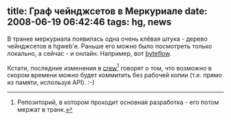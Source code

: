 title: Граф чейнджсетов в Меркуриале
date: 2008-06-19 06:42:46
tags: hg, news
----


В транке меркуриала появилась одна очень клёвая штука - дерево чейнджсетов в hgweb'е. Раньше его можно было посмотреть только локально, а сейчас - и онлайн. Например, вот [byteflow][1].

Кстати, последние изменения в [crew](http://hg.intevation.org/mercurial/crew/)[^1] говорят о том, что возможно в скором времени можно будет коммитить без рабочей копии (т.е. прямо из памяти, используя API). :-)

[^1]: Репозиторий, в котором проходит основная разработка - его потом мержат в транк.

[1]: http://hg.piranha.org.ua/byteflow/graph/

